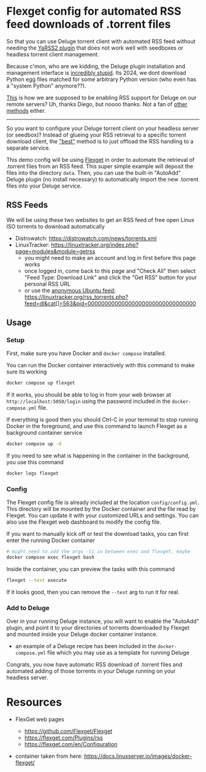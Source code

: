 # Flexget config for automated RSS feed downloads of .torrent files

So that you can use Deluge torrent client with automated RSS feed without needing the [YaRSS2 plugin](https://dev.deluge-torrent.org/wiki/Plugins/YaRSS2) that does not work well with seedboxes or headless torrent client management.

Because c'mon, who are we kidding, the Deluge plugin installation and management interface is [incredibly stupid](https://dev.deluge-torrent.org/wiki/Plugins#InstallingPlugins). Its 2024, we dont download Python egg files matched for some arbitrary Python version (who even has a "system Python" anymore??).

[This](https://www.rapidseedbox.com/kb/use-rss-deluge-using-yarss2-plugin) is how we are supposed to be enabling RSS support for Deluge on our remote servers? Uh, thanks Diego, but noooo thanks. Not a fan of [other methods](https://www.reddit.com/r/seedboxes/comments/yf0qn4/using_rss_with_deluge_on_a_seedbox/) either.

-----

So you want to configure your Deluge torrent client on your headless server (or seedbox)? Instead of glueing your RSS retrieval to a specific torrent download client, the ["best"](https://www.reddit.com/r/torrents/comments/amriu4/comment/efo4i7n/?utm_source=share&utm_medium=web3x&utm_name=web3xcss&utm_term=1) method is to just offload the RSS handling to a separate service.

This demo config will be using [Flexget](https://github.com/Flexget/Flexget) in order to automate the retrieval of .torrent files from an RSS feed. This super simple example will deposit the files into the directory `data`. Then, you can use the built-in "AutoAdd" Deluge plugin (no install necessary) to automatically import the new .torrent files into your Deluge service.

## RSS Feeds

We will be using these two websites to get an RSS feed of free open Linux ISO torrents to download automatically

- Distrowatch: https://distrowatch.com/news/torrents.xml
- LinuxTracker: https://linuxtracker.org/index.php?page=modules&module=getrss
  - you might need to make an account and log in first before this page works
  - once logged in, come back to this page and "Check All" then select "Feed Type: Download Link" and click the "Get RSS" button for your personal RSS URL
  - or use the [anonymous Ubuntu feed](https://askubuntu.com/questions/24229/is-there-an-rss-feed-of-ubuntu-release-torrent-files); https://linuxtracker.org/rss_torrents.php?feed=dl&cat[]=563&pid=00000000000000000000000000000000

## Usage

### Setup

First, make sure you have Docker and `docker compose` installed.

You can run the Docker container interactively with this command to make sure its working

```bash
docker compose up flexget
```

If it works, you should be able to log in from your web browser at `http://localhost:5050/login` using the password included in the `docker-compose.yml` file.

If everything is good then you should Ctrl-C in your terminal to stop running Docker in the foreground, and use this command to launch Flexget as a background container service

```bash
docker compose up -d
```

If you need to see what is happening in the container in the background, you use this command

```bash
docker logs flexget
```

### Config

The Flexget config file is already included at the location `config/config.yml`. This directory will be mounted by the Docker container and the file read by Flexget. You can update it with your customized URLs and settings. You can also use the Flexget web dashboard to modify the config file.

If you want to manually kick off or test the download tasks, you can first enter the running Docker container

```bash
# might need to add the args -ti in between exec and flexget, maybe
docker compose exec flexget bash
```

Inside the container, you can preview the tasks with this command

```bash
flexget --test execute
```

If it looks good, then you can remove the `--test` arg to run it for real.

### Add to Deluge

Over in your running Deluge instance, you will want to enable the "AutoAdd" plugin, and point it to your directories of torrents downloaded by Flexget and mounted inside your Deluge docker container instance.

- an example of a Deluge recipe has been included in the `docker-compose.yml` file which you may use as a template for running Deluge

Congrats, you now have automatic RSS download of .torrent files and automated adding of those torrents in your Deluge running on your headless server.

# Resources

- FlexGet web pages
  - https://github.com/Flexget/Flexget
  - https://flexget.com/Plugins/rss
  -  https://flexget.com/en/Configuration

- container taken from here: https://docs.linuxserver.io/images/docker-flexget/